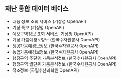 ## 재난 통합 데이터 베이스

- 태풍 정보 조회 서비스 (기상청 OpenAPI)
- 기상 특보 (기상청 OpenAPI)
- 예보구역정보 조회 서비스 (기상청 OpenAPI)
- 기상 가뭄예경보정보 (한국수자원공사 OpenAPI)
- 생공가뭄예경보정보 (한국수자원공사 OpenAPI)
- 농업가뭄예경보정보 (한국수자원공사 OpenAPI)
- 행정구역 주단위 가뭄분석정보 (한국수자원공사 OpenAPI)
- 행정구역 월단위 가뭄분석정보 (한국수자원공사 OpenAPI)
- 적조정보 (국립수산과학원 OpenAPI)
